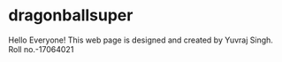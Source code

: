 # dragonballsuper
Hello Everyone!
This web page is designed and created by Yuvraj Singh.
Roll no.-17064021
